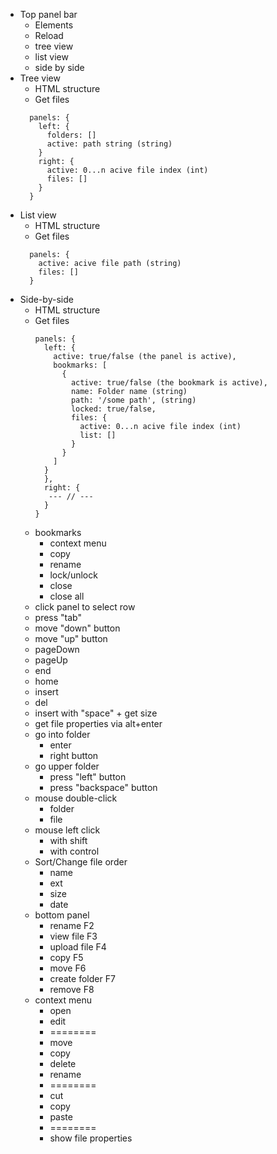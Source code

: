 - Top panel bar
  - Elements
  - Reload
  - tree view
  - list view
  - side by side
- Tree view
  - HTML structure
  - Get files
  ```
    panels: {
      left: {
        folders: []
        active: path string (string)
      }
      right: {
        active: 0...n acive file index (int)
        files: []
      }
    }
  ```
- List view
  - HTML structure
  - Get files
  ```
    panels: {
      active: acive file path (string) 
      files: []
    }
  ```
- Side-by-side
  - HTML structure
  - Get files
    ```
    panels: {
      left: {
        active: true/false (the panel is active),
        bookmarks: [
          {
            active: true/false (the bookmark is active),
            name: Folder name (string)
            path: '/some path', (string)
            locked: true/false,
            files: {
              active: 0...n acive file index (int)
              list: []
            }
          }
        ]
      }
      },
      right: {
       --- // ---
      }
    }
    ```
  - bookmarks
    - context menu
    - copy
    - rename
    - lock/unlock
    - close
    - close all
  - click panel to select row
  - press "tab"
  - move "down" button
  - move "up" button
  - pageDown
  - pageUp
  - end
  - home
  - insert
  - del
  - insert with "space" + get size
  - get file properties via alt+enter
  - go into folder
    - enter
    - right button
  - go upper folder
    - press "left" button
    - press "backspace" button
  - mouse double-click
    - folder
    - file
  - mouse left click
    - with shift
    - with control
  - Sort/Change file order
    - name
    - ext
    - size
    - date
  - bottom panel
    - rename F2
    - view file F3
    - upload file F4
    - copy F5
    - move F6
    - create folder F7
    - remove F8
  - context menu
    - open
    - edit
    - ========
    - move
    - copy
    - delete
    - rename
    - ========
    - cut
    - copy
    - paste
    - ========
    - show file properties